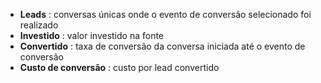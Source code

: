 - **Leads** : conversas únicas onde o evento de conversão selecionado foi realizado
- **Investido** : valor investido na fonte
- **Convertido** : taxa de conversão da conversa iniciada até o evento de conversão
- **Custo de conversão** : custo por lead convertido

	